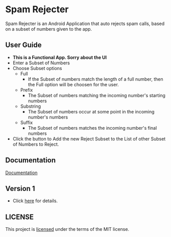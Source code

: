 # Spam Rejecter
Spam Rejecter is an Android Application that auto rejects spam calls, based on a subset of numbers given to the app.

## User Guide
* **This is a Functional App. Sorry about the UI**
* Enter a Subset of Numbers
* Choose Subset options
  * Full
    * If the Subset of numbers match the length of a full number, then the Full option will be choosen for the user.
  * Prefix
    * The Subset of numbers matching the incoming number's starting numbers
  * Substring
    * The Subset of numbers occur at some point in the incoming number's numbers
  * Suffix
    * The Subset of numbers matches the incoming number's final numbers
* Click the button to Add the new Reject Subset to the List of other Subset of Numbers to Reject.

## Documentation
[Documentation](https://github.com/CCThomas/Spam-Rejecter/blob/master/Documentation.md)

## Version 1
* Click [here](https://github.com/CCThomas/Spam-Rejecter/blob/master/Version.md) for details.

## LICENSE
This project is [licensed](https://github.com/CCThomas/Spam-Rejecter/blob/master/LICENSE) under the terms of the MIT license.
